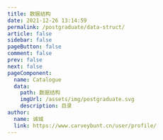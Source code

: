 ```yaml
---
title: 数据结构
date: 2021-12-26 13:14:59
permalink: /postgraduate/data-struct/
article: false
sidebar: false
pageButton: false
comment: false
prev: false
next: false
pageComponent: 
  name: Catalogue
  data: 
    path: 数据结构
    imgUrl: /assets/img/postgraduate.svg
    description: 目录
author: 
  name: 诚城
  link: https://www.carveybunt.cn/user/profile/
---
```

